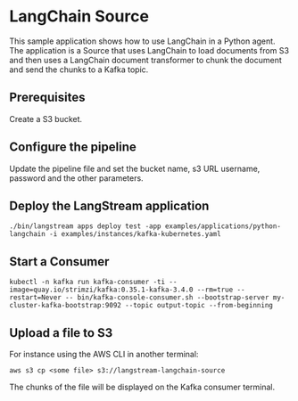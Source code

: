 # LangChain Source

This sample application shows how to use LangChain in a Python agent.
The application is a Source that uses LangChain to load documents from S3 and then uses a LangChain document transformer to chunk the document and send the chunks to a Kafka topic.

## Prerequisites

Create a S3 bucket.

## Configure the pipeline

Update the pipeline file and set the bucket name, s3 URL username, password and the other parameters.

## Deploy the LangStream application

```
./bin/langstream apps deploy test -app examples/applications/python-langchain -i examples/instances/kafka-kubernetes.yaml
```

## Start a Consumer
```
kubectl -n kafka run kafka-consumer -ti --image=quay.io/strimzi/kafka:0.35.1-kafka-3.4.0 --rm=true --restart=Never -- bin/kafka-console-consumer.sh --bootstrap-server my-cluster-kafka-bootstrap:9092 --topic output-topic --from-beginning
```

## Upload a file to S3

For instance using the AWS CLI in another terminal:
```
aws s3 cp <some file> s3://langstream-langchain-source
```
The chunks of the file will be displayed on the Kafka consumer terminal.